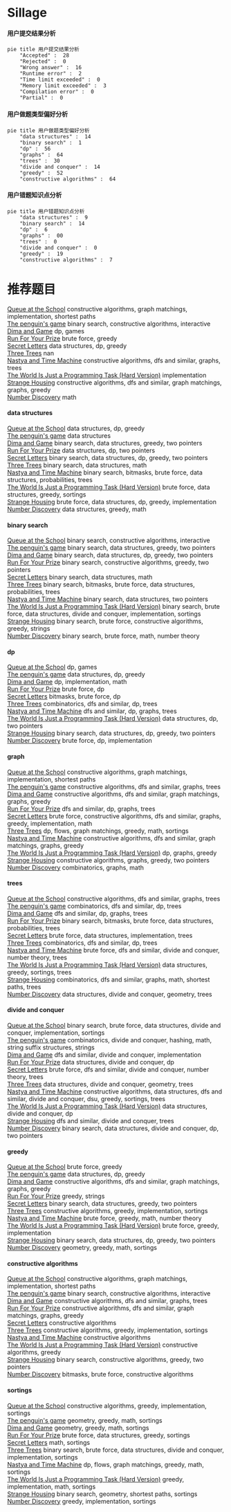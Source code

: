 # Sillage
<!-- tabs:start -->
#### **用户提交结果分析**

```mermaid
pie title 用户提交结果分析
    "Accepted" :  28
    "Rejected" :  0
    "Wrong answer" :  16
    "Runtime error" :  2
    "Time limit exceeded" :  0
    "Memory limit exceeded" :  3
    "Compilation error" :  0
    "Partial" :  0
```
#### **用户做题类型偏好分析**

```mermaid
pie title 用户做题类型偏好分析
    "data structures" :  14
    "binary search" :  1
    "dp" :  56
    "graphs" :  64
    "trees" :  30
    "divide and conquer" :  14
    "greedy" :  52
    "constructive algorithms" :  64
```
#### **用户错题知识点分析**

```mermaid
pie title 用户错题知识点分析
    "data structures" :  9
    "binary search" :  14
    "dp" :  6
    "graphs" :  00
    "trees" :  0
    "divide and conquer" :  0
    "greedy" :  19
    "constructive algorithms" :  7
```
<!-- tabs:end -->
# 推荐题目
[Queue at the School](http://codeforces.com/problemset/problem/266/B)		constructive algorithms,
                        graph matchings,
                        implementation,
                        shortest paths		  
[The penguin's game](http://codeforces.com/problemset/problem/835/E)		binary search,
                        constructive algorithms,
                        interactive		  
[Dima and Game](http://codeforces.com/problemset/problem/273/E)		dp,
                        games		  
[Run For Your Prize](http://codeforces.com/problemset/problem/938/B)		brute force,
                        greedy		  
[Secret Letters](http://codeforces.com/problemset/problem/1120/F)		data structures,
                        dp,
                        greedy		  
[Three Trees](http://codeforces.com/problemset/problem/391/E2)		nan		  
[Nastya and Time Machine](http://codeforces.com/problemset/problem/1340/D)		constructive algorithms,
                        dfs and similar,
                        graphs,
                        trees		  
[The World Is Just a Programming Task (Hard Version)](https://codeforces.com/contest/1248/problem/D2)		implementation		  
[Strange Housing](https://codeforces.com/contest/1471/problem/F)		constructive algorithms,
                        dfs and similar,
                        graph matchings,
                        graphs,
                        greedy		  
[Number Discovery](http://codeforces.com/problemset/problem/1242/D)		math		  
<!-- tabs:start -->
#### **data structures**
[Queue at the School](http://codeforces.com/problemset/problem/1120/F)		data structures,
                        dp,
                        greedy		  
[The penguin's game](http://codeforces.com/problemset/problem/961/E)		data structures		  
[Dima and Game](http://codeforces.com/problemset/problem/1041/C)		binary search,
                        data structures,
                        greedy,
                        two pointers		  
[Run For Your Prize](http://codeforces.com/problemset/problem/519/D)		data structures,
                        dp,
                        two pointers		  
[Secret Letters](http://codeforces.com/problemset/problem/1492/C)		binary search,
                        data structures,
                        dp,
                        greedy,
                        two pointers		  
[Three Trees](http://codeforces.com/problemset/problem/1490/G)		binary search,
                        data structures,
                        math		  
[Nastya and Time Machine](http://codeforces.com/problemset/problem/1479/D)		binary search,
                        bitmasks,
                        brute force,
                        data structures,
                        probabilities,
                        trees		  
[The World Is Just a Programming Task (Hard Version)](http://codeforces.com/problemset/problem/1497/A)		brute force,
                        data structures,
                        greedy,
                        sortings		  
[Strange Housing](http://codeforces.com/problemset/problem/1491/C)		brute force,
                        data structures,
                        dp,
                        greedy,
                        implementation		  
[Number Discovery](http://codeforces.com/problemset/problem/1492/B)		data structures,
                        greedy,
                        math		  
#### **binary search**
[Queue at the School](http://codeforces.com/problemset/problem/835/E)		binary search,
                        constructive algorithms,
                        interactive		  
[The penguin's game](http://codeforces.com/problemset/problem/1041/C)		binary search,
                        data structures,
                        greedy,
                        two pointers		  
[Dima and Game](http://codeforces.com/problemset/problem/1492/C)		binary search,
                        data structures,
                        dp,
                        greedy,
                        two pointers		  
[Run For Your Prize](http://codeforces.com/problemset/problem/1463/D)		binary search,
                        constructive algorithms,
                        greedy,
                        two pointers		  
[Secret Letters](http://codeforces.com/problemset/problem/1490/G)		binary search,
                        data structures,
                        math		  
[Three Trees](http://codeforces.com/problemset/problem/1479/D)		binary search,
                        bitmasks,
                        brute force,
                        data structures,
                        probabilities,
                        trees		  
[Nastya and Time Machine](http://codeforces.com/problemset/problem/1436/E)		binary search,
                        data structures,
                        two pointers		  
[The World Is Just a Programming Task (Hard Version)](http://codeforces.com/problemset/problem/1461/D)		binary search,
                        brute force,
                        data structures,
                        divide and conquer,
                        implementation,
                        sortings		  
[Strange Housing](http://codeforces.com/problemset/problem/1493/C)		binary search,
                        brute force,
                        constructive algorithms,
                        greedy,
                        strings		  
[Number Discovery](http://codeforces.com/problemset/problem/1487/D)		binary search,
                        brute force,
                        math,
                        number theory		  
#### **dp**
[Queue at the School](http://codeforces.com/problemset/problem/273/E)		dp,
                        games		  
[The penguin's game](http://codeforces.com/problemset/problem/1120/F)		data structures,
                        dp,
                        greedy		  
[Dima and Game](http://codeforces.com/problemset/problem/288/E)		dp,
                        implementation,
                        math		  
[Run For Your Prize](http://codeforces.com/problemset/problem/1252/J)		brute force,
                        dp		  
[Secret Letters](http://codeforces.com/problemset/problem/812/B)		bitmasks,
                        brute force,
                        dp		  
[Three Trees](http://codeforces.com/problemset/problem/1172/B)		combinatorics,
                        dfs and similar,
                        dp,
                        trees		  
[Nastya and Time Machine](http://codeforces.com/problemset/problem/682/C)		dfs and similar,
                        dp,
                        graphs,
                        trees		  
[The World Is Just a Programming Task (Hard Version)](http://codeforces.com/problemset/problem/519/D)		data structures,
                        dp,
                        two pointers		  
[Strange Housing](http://codeforces.com/problemset/problem/1492/C)		binary search,
                        data structures,
                        dp,
                        greedy,
                        two pointers		  
[Number Discovery](https://codeforces.com/contest/1457/problem/C)		brute force,
                        dp,
                        implementation		  
#### **graph**
[Queue at the School](http://codeforces.com/problemset/problem/266/B)		constructive algorithms,
                        graph matchings,
                        implementation,
                        shortest paths		  
[The penguin's game](http://codeforces.com/problemset/problem/1340/D)		constructive algorithms,
                        dfs and similar,
                        graphs,
                        trees		  
[Dima and Game](https://codeforces.com/contest/1471/problem/F)		constructive algorithms,
                        dfs and similar,
                        graph matchings,
                        graphs,
                        greedy		  
[Run For Your Prize](http://codeforces.com/problemset/problem/682/C)		dfs and similar,
                        dp,
                        graphs,
                        trees		  
[Secret Letters](http://codeforces.com/problemset/problem/1487/C)		brute force,
                        constructive algorithms,
                        dfs and similar,
                        graphs,
                        greedy,
                        implementation,
                        math		  
[Three Trees](http://codeforces.com/problemset/problem/1437/C)		dp,
                        flows,
                        graph matchings,
                        greedy,
                        math,
                        sortings		  
[Nastya and Time Machine](http://codeforces.com/problemset/problem/1470/D)		constructive algorithms,
                        dfs and similar,
                        graph matchings,
                        graphs,
                        greedy		  
[The World Is Just a Programming Task (Hard Version)](http://codeforces.com/problemset/problem/1476/C)		dp,
                        graphs,
                        greedy		  
[Strange Housing](http://codeforces.com/problemset/problem/1304/D)		constructive algorithms,
                        graphs,
                        greedy,
                        two pointers		  
[Number Discovery](http://codeforces.com/problemset/problem/1475/C)		combinatorics,
                        graphs,
                        math		  
#### **trees**
[Queue at the School](http://codeforces.com/problemset/problem/1340/D)		constructive algorithms,
                        dfs and similar,
                        graphs,
                        trees		  
[The penguin's game](http://codeforces.com/problemset/problem/1172/B)		combinatorics,
                        dfs and similar,
                        dp,
                        trees		  
[Dima and Game](http://codeforces.com/problemset/problem/682/C)		dfs and similar,
                        dp,
                        graphs,
                        trees		  
[Run For Your Prize](http://codeforces.com/problemset/problem/1479/D)		binary search,
                        bitmasks,
                        brute force,
                        data structures,
                        probabilities,
                        trees		  
[Secret Letters](http://codeforces.com/problemset/problem/1511/C)		brute force,
                        data structures,
                        implementation,
                        trees		  
[Three Trees](http://codeforces.com/problemset/problem/1499/F)		combinatorics,
                        dfs and similar,
                        dp,
                        trees		  
[Nastya and Time Machine](http://codeforces.com/problemset/problem/1491/E)		brute force,
                        dfs and similar,
                        divide and conquer,
                        number theory,
                        trees		  
[The World Is Just a Programming Task (Hard Version)](http://codeforces.com/problemset/problem/1466/D)		data structures,
                        greedy,
                        sortings,
                        trees		  
[Strange Housing](http://codeforces.com/problemset/problem/1495/D)		combinatorics,
                        dfs and similar,
                        graphs,
                        math,
                        shortest paths,
                        trees		  
[Number Discovery](http://codeforces.com/problemset/problem/1303/G)		data structures,
                        divide and conquer,
                        geometry,
                        trees		  
#### **divide and conquer**
[Queue at the School](http://codeforces.com/problemset/problem/1461/D)		binary search,
                        brute force,
                        data structures,
                        divide and conquer,
                        implementation,
                        sortings		  
[The penguin's game](http://codeforces.com/problemset/problem/1466/G)		combinatorics,
                        divide and conquer,
                        hashing,
                        math,
                        string suffix structures,
                        strings		  
[Dima and Game](http://codeforces.com/problemset/problem/1490/D)		dfs and similar,
                        divide and conquer,
                        implementation		  
[Run For Your Prize](https://codeforces.com/contest/1483/problem/C)		data structures,
                        divide and conquer,
                        dp		  
[Secret Letters](http://codeforces.com/problemset/problem/1491/E)		brute force,
                        dfs and similar,
                        divide and conquer,
                        number theory,
                        trees		  
[Three Trees](http://codeforces.com/problemset/problem/1303/G)		data structures,
                        divide and conquer,
                        geometry,
                        trees		  
[Nastya and Time Machine](http://codeforces.com/problemset/problem/1494/D)		constructive algorithms,
                        data structures,
                        dfs and similar,
                        divide and conquer,
                        dsu,
                        greedy,
                        sortings,
                        trees		  
[The World Is Just a Programming Task (Hard Version)](http://codeforces.com/problemset/problem/1482/E)		data structures,
                        divide and conquer,
                        dp		  
[Strange Housing](http://codeforces.com/problemset/problem/566/C)		dfs and similar,
                        divide and conquer,
                        trees		  
[Number Discovery](http://codeforces.com/problemset/problem/1428/F)		binary search,
                        data structures,
                        divide and conquer,
                        dp,
                        two pointers		  
#### **greedy**
[Queue at the School](http://codeforces.com/problemset/problem/938/B)		brute force,
                        greedy		  
[The penguin's game](http://codeforces.com/problemset/problem/1120/F)		data structures,
                        dp,
                        greedy		  
[Dima and Game](https://codeforces.com/contest/1471/problem/F)		constructive algorithms,
                        dfs and similar,
                        graph matchings,
                        graphs,
                        greedy		  
[Run For Your Prize](http://codeforces.com/problemset/problem/91/A)		greedy,
                        strings		  
[Secret Letters](http://codeforces.com/problemset/problem/1041/C)		binary search,
                        data structures,
                        greedy,
                        two pointers		  
[Three Trees](http://codeforces.com/problemset/problem/814/A)		constructive algorithms,
                        greedy,
                        implementation,
                        sortings		  
[Nastya and Time Machine](http://codeforces.com/problemset/problem/1407/B)		brute force,
                        greedy,
                        math,
                        number theory		  
[The World Is Just a Programming Task (Hard Version)](http://codeforces.com/problemset/problem/1481/B)		brute force,
                        greedy,
                        implementation		  
[Strange Housing](http://codeforces.com/problemset/problem/1492/C)		binary search,
                        data structures,
                        dp,
                        greedy,
                        two pointers		  
[Number Discovery](https://codeforces.com/contest/1496/problem/C)		geometry,
                        greedy,
                        math,
                        sortings		  
#### **constructive algorithms**
[Queue at the School](http://codeforces.com/problemset/problem/266/B)		constructive algorithms,
                        graph matchings,
                        implementation,
                        shortest paths		  
[The penguin's game](http://codeforces.com/problemset/problem/835/E)		binary search,
                        constructive algorithms,
                        interactive		  
[Dima and Game](http://codeforces.com/problemset/problem/1340/D)		constructive algorithms,
                        dfs and similar,
                        graphs,
                        trees		  
[Run For Your Prize](https://codeforces.com/contest/1471/problem/F)		constructive algorithms,
                        dfs and similar,
                        graph matchings,
                        graphs,
                        greedy		  
[Secret Letters](http://codeforces.com/problemset/problem/301/A)		constructive algorithms		  
[Three Trees](http://codeforces.com/problemset/problem/814/A)		constructive algorithms,
                        greedy,
                        implementation,
                        sortings		  
[Nastya and Time Machine](http://codeforces.com/problemset/problem/1395/B)		constructive algorithms		  
[The World Is Just a Programming Task (Hard Version)](http://codeforces.com/problemset/problem/1493/A)		constructive algorithms,
                        greedy		  
[Strange Housing](http://codeforces.com/problemset/problem/1463/D)		binary search,
                        constructive algorithms,
                        greedy,
                        two pointers		  
[Number Discovery](https://codeforces.com/contest/1456/problem/B)		bitmasks,
                        brute force,
                        constructive algorithms		  
#### **sortings**
[Queue at the School](http://codeforces.com/problemset/problem/814/A)		constructive algorithms,
                        greedy,
                        implementation,
                        sortings		  
[The penguin's game](https://codeforces.com/contest/1496/problem/C)		geometry,
                        greedy,
                        math,
                        sortings		  
[Dima and Game](http://codeforces.com/problemset/problem/1495/A)		geometry,
                        greedy,
                        math,
                        sortings		  
[Run For Your Prize](http://codeforces.com/problemset/problem/1497/A)		brute force,
                        data structures,
                        greedy,
                        sortings		  
[Secret Letters](http://codeforces.com/problemset/problem/1427/A)		math,
                        sortings		  
[Three Trees](http://codeforces.com/problemset/problem/1461/D)		binary search,
                        brute force,
                        data structures,
                        divide and conquer,
                        implementation,
                        sortings		  
[Nastya and Time Machine](http://codeforces.com/problemset/problem/1437/C)		dp,
                        flows,
                        graph matchings,
                        greedy,
                        math,
                        sortings		  
[The World Is Just a Programming Task (Hard Version)](http://codeforces.com/problemset/problem/1473/A)		greedy,
                        implementation,
                        math,
                        sortings		  
[Strange Housing](http://codeforces.com/problemset/problem/1486/B)		binary search,
                        geometry,
                        shortest paths,
                        sortings		  
[Number Discovery](http://codeforces.com/problemset/problem/1480/B)		greedy,
                        implementation,
                        sortings		  
<!-- tabs:end -->
